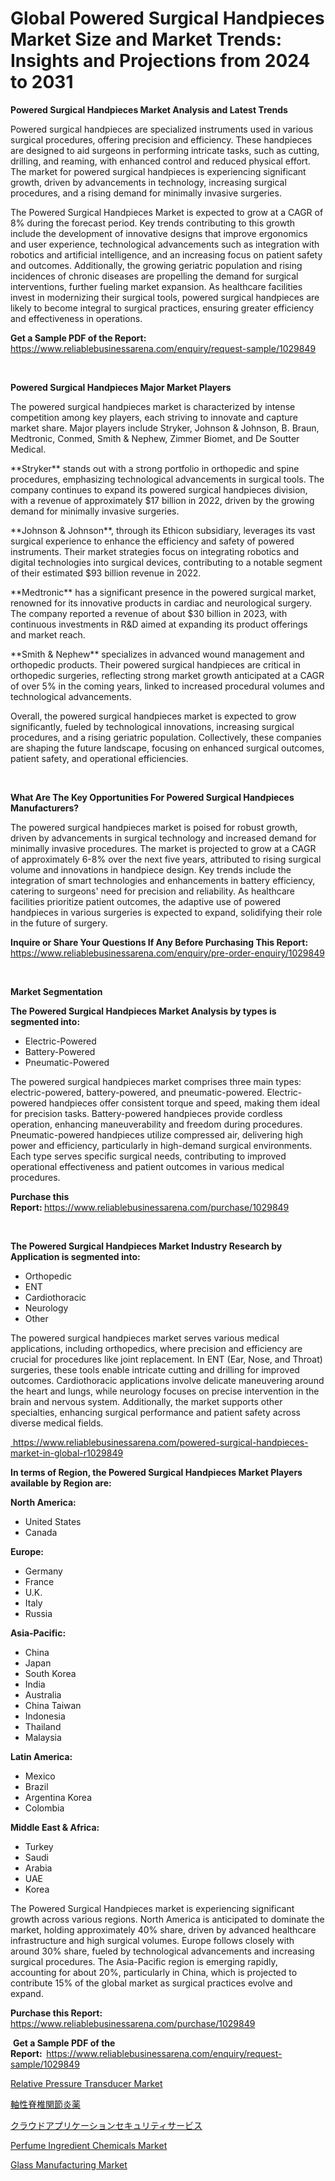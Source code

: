 <p><h1>Global Powered Surgical Handpieces Market Size and Market Trends: Insights and Projections from 2024 to 2031</h1></p><p><strong>Powered Surgical Handpieces Market Analysis and Latest Trends</strong></p>
<p><p>Powered surgical handpieces are specialized instruments used in various surgical procedures, offering precision and efficiency. These handpieces are designed to aid surgeons in performing intricate tasks, such as cutting, drilling, and reaming, with enhanced control and reduced physical effort. The market for powered surgical handpieces is experiencing significant growth, driven by advancements in technology, increasing surgical procedures, and a rising demand for minimally invasive surgeries.</p><p>The Powered Surgical Handpieces Market is expected to grow at a CAGR of 8% during the forecast period. Key trends contributing to this growth include the development of innovative designs that improve ergonomics and user experience, technological advancements such as integration with robotics and artificial intelligence, and an increasing focus on patient safety and outcomes. Additionally, the growing geriatric population and rising incidences of chronic diseases are propelling the demand for surgical interventions, further fueling market expansion. As healthcare facilities invest in modernizing their surgical tools, powered surgical handpieces are likely to become integral to surgical practices, ensuring greater efficiency and effectiveness in operations.</p></p>
<p><strong>Get a Sample PDF of the Report:&nbsp;</strong> <a href="https://www.reliablebusinessarena.com/enquiry/request-sample/1029849">https://www.reliablebusinessarena.com/enquiry/request-sample/1029849</a></p>
<p>&nbsp;</p>
<p><strong>Powered Surgical Handpieces Major Market Players</strong></p>
<p><p>The powered surgical handpieces market is characterized by intense competition among key players, each striving to innovate and capture market share. Major players include Stryker, Johnson & Johnson, B. Braun, Medtronic, Conmed, Smith & Nephew, Zimmer Biomet, and De Soutter Medical.</p><p>**Stryker** stands out with a strong portfolio in orthopedic and spine procedures, emphasizing technological advancements in surgical tools. The company continues to expand its powered surgical handpieces division, with a revenue of approximately $17 billion in 2022, driven by the growing demand for minimally invasive surgeries.</p><p>**Johnson & Johnson**, through its Ethicon subsidiary, leverages its vast surgical experience to enhance the efficiency and safety of powered instruments. Their market strategies focus on integrating robotics and digital technologies into surgical devices, contributing to a notable segment of their estimated $93 billion revenue in 2022.</p><p>**Medtronic** has a significant presence in the powered surgical market, renowned for its innovative products in cardiac and neurological surgery. The company reported a revenue of about $30 billion in 2023, with continuous investments in R&D aimed at expanding its product offerings and market reach.</p><p>**Smith & Nephew** specializes in advanced wound management and orthopedic products. Their powered surgical handpieces are critical in orthopedic surgeries, reflecting strong market growth anticipated at a CAGR of over 5% in the coming years, linked to increased procedural volumes and technological advancements.</p><p>Overall, the powered surgical handpieces market is expected to grow significantly, fueled by technological innovations, increasing surgical procedures, and a rising geriatric population. Collectively, these companies are shaping the future landscape, focusing on enhanced surgical outcomes, patient safety, and operational efficiencies.</p></p>
<p>&nbsp;</p>
<p><strong>What Are The Key Opportunities For Powered Surgical Handpieces Manufacturers?</strong></p>
<p><p>The powered surgical handpieces market is poised for robust growth, driven by advancements in surgical technology and increased demand for minimally invasive procedures. The market is projected to grow at a CAGR of approximately 6-8% over the next five years, attributed to rising surgical volume and innovations in handpiece design. Key trends include the integration of smart technologies and enhancements in battery efficiency, catering to surgeons' need for precision and reliability. As healthcare facilities prioritize patient outcomes, the adaptive use of powered handpieces in various surgeries is expected to expand, solidifying their role in the future of surgery.</p></p>
<p><strong>Inquire or Share Your Questions If Any Before Purchasing This Report:</strong> <a href="https://www.reliablebusinessarena.com/enquiry/pre-order-enquiry/1029849">https://www.reliablebusinessarena.com/enquiry/pre-order-enquiry/1029849</a></p>
<p>&nbsp;</p>
<p><strong>Market Segmentation</strong></p>
<p><strong>The Powered Surgical Handpieces Market Analysis by types is segmented into:</strong></p>
<p><ul><li>Electric-Powered</li><li>Battery-Powered</li><li>Pneumatic-Powered</li></ul></p>
<p><p>The powered surgical handpieces market comprises three main types: electric-powered, battery-powered, and pneumatic-powered. Electric-powered handpieces offer consistent torque and speed, making them ideal for precision tasks. Battery-powered handpieces provide cordless operation, enhancing maneuverability and freedom during procedures. Pneumatic-powered handpieces utilize compressed air, delivering high power and efficiency, particularly in high-demand surgical environments. Each type serves specific surgical needs, contributing to improved operational effectiveness and patient outcomes in various medical procedures.</p></p>
<p><strong>Purchase this Report:&nbsp;</strong><a href="https://www.reliablebusinessarena.com/purchase/1029849">https://www.reliablebusinessarena.com/purchase/1029849</a></p>
<p>&nbsp;</p>
<p><strong>The Powered Surgical Handpieces Market Industry Research by Application is segmented into:</strong></p>
<p><ul><li>Orthopedic</li><li>ENT</li><li>Cardiothoracic</li><li>Neurology</li><li>Other</li></ul></p>
<p><p>The powered surgical handpieces market serves various medical applications, including orthopedics, where precision and efficiency are crucial for procedures like joint replacement. In ENT (Ear, Nose, and Throat) surgeries, these tools enable intricate cutting and drilling for improved outcomes. Cardiothoracic applications involve delicate maneuvering around the heart and lungs, while neurology focuses on precise intervention in the brain and nervous system. Additionally, the market supports other specialties, enhancing surgical performance and patient safety across diverse medical fields.</p></p>
<p><a href="https://www.reliablebusinessarena.com/powered-surgical-handpieces-market-in-global-r1029849">&nbsp;https://www.reliablebusinessarena.com/powered-surgical-handpieces-market-in-global-r1029849</a></p>
<p><strong>In terms of Region, the Powered Surgical Handpieces Market Players available by Region are:</strong></p>
<p>
    <p> <strong> North America: </strong>
        <ul>
            <li>United States</li>
            <li>Canada</li>
        </ul>
        </p> 
    <p> <strong> Europe: </strong>
        <ul>
            <li>Germany</li>
            <li>France</li>
            <li>U.K.</li>
            <li>Italy</li>
            <li>Russia</li>
        </ul>
        </p> 
    <p> <strong> Asia-Pacific: </strong>
        <ul>
            <li>China</li>
            <li>Japan</li>
            <li>South Korea</li>
            <li>India</li>
            <li>Australia</li>
            <li>China Taiwan</li>
            <li>Indonesia</li>
            <li>Thailand</li>
            <li>Malaysia</li>
        </ul>
        </p> 
    <p> <strong> Latin America: </strong>
        <ul>
            <li>Mexico</li>
            <li>Brazil</li>
            <li>Argentina Korea</li>
            <li>Colombia</li>
        </ul>
        </p> 
    <p> <strong> Middle East & Africa: </strong>
        <ul>
            <li>Turkey</li>
            <li>Saudi</li>
            <li>Arabia</li>
            <li>UAE</li>
            <li>Korea</li>
        </ul>
    </p>
    </p>
<p><p>The Powered Surgical Handpieces market is experiencing significant growth across various regions. North America is anticipated to dominate the market, holding approximately 40% share, driven by advanced healthcare infrastructure and high surgical volumes. Europe follows closely with around 30% share, fueled by technological advancements and increasing surgical procedures. The Asia-Pacific region is emerging rapidly, accounting for about 20%, particularly in China, which is projected to contribute 15% of the global market as surgical practices evolve and expand.</p></p>
<p><strong>Purchase this Report: </strong><a href="https://www.reliablebusinessarena.com/purchase/1029849">https://www.reliablebusinessarena.com/purchase/1029849</a></p>
<p>&nbsp;<strong>Get a Sample PDF of the Report:&nbsp;&nbsp;</strong><a href="https://www.reliablebusinessarena.com/enquiry/request-sample/1029849">https://www.reliablebusinessarena.com/enquiry/request-sample/1029849</a></p>
<p><strong></strong></p>
<p><p><a href="https://medium.com/@jennettebus9u8/this-report-aims-to-deliver-an-in-depth-analysis-of-the-global-relative-pressure-transducer-market-1b553370af81">Relative Pressure Transducer Market</a></p><p><a href="https://medium.com/@georgeannauce/axial-spondyloarthritis-drugs-market-%E3%81%AE%E3%82%B0%E3%83%AD%E3%83%BC%E3%83%90%E3%83%AB%E5%B8%82%E5%A0%B4%E6%A6%82%E8%A6%81%E3%81%AF-%E4%B8%96%E7%95%8C%E3%81%8A%E3%82%88%E3%81%B3%E4%B8%BB%E8%A6%81%E5%B8%82%E5%A0%B4%E3%81%AB%E3%81%8A%E3%81%91%E3%82%8B%E6%A5%AD%E7%95%8C%E3%81%AB%E5%BD%B1%E9%9F%BF%E3%82%92%E4%B8%8E%E3%81%88%E3%82%8B%E4%B8%BB%E8%A6%81%E3%81%AA%E3%83%88%E3%83%AC%E3%83%B3%E3%83%89%E3%81%AB%E3%81%A4%E3%81%84%E3%81%A6-%E7%8B%AC%E8%87%AA%E3%81%AE%E8%A6%96%E7%82%B9%E3%82%92%E6%8F%90%E4%BE%9B%E3%81%97%E3%81%BE%E3%81%99-3d9696de79f2">軸性脊椎関節炎薬</a></p><p><a href="https://medium.com/@georgeannauce/cloud-application-security-service-market-%E3%81%AF-%E3%82%B3%E3%82%B9%E3%83%88%E7%AE%A1%E7%90%86%E3%81%A8%E5%8A%B9%E7%8E%87%E5%90%91%E4%B8%8A%E3%82%92%E5%84%AA%E5%85%88%E3%81%97%E3%81%BE%E3%81%99-%E3%81%95%E3%82%89%E3%81%AB-%E5%A0%B1%E5%91%8A%E6%9B%B8%E3%81%AF%E5%B8%82%E5%A0%B4%E3%81%AE%E9%9C%80%E8%A6%81%E9%9D%A2%E3%81%A8%E4%BE%9B%E7%B5%A6%E9%9D%A2%E3%81%AE%E4%B8%A1%E6%96%B9%E3%82%92%E3%82%AB%E3%83%90%E3%83%BC%E3%81%97%E3%81%A6%E3%81%84%E3%81%BE%E3%81%99-30f3ce6298af">クラウドアプリケーションセキュリティサービス</a></p><p><a href="https://issuu.com/reportprime-2/docs/perfume-ingredient-chemicals-market_235feb7e3870ea">Perfume Ingredient Chemicals Market</a></p><p><a href="https://medium.com/@caleighconn2023/the-global-glass-manufacturing-market-identifies-drivers-restraints-opportunities-and-trends-761d8b2e52ba">Glass Manufacturing Market</a></p></p>